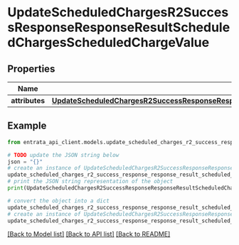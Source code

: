 # UpdateScheduledChargesR2SuccessResponseResponseResultScheduledChargesScheduledChargeValue


## Properties

Name | Type | Description | Notes
------------ | ------------- | ------------- | -------------
**attributes** | [**UpdateScheduledChargesR2SuccessResponseResponseResultScheduledChargesScheduledChargeValueAttributes**](UpdateScheduledChargesR2SuccessResponseResponseResultScheduledChargesScheduledChargeValueAttributes.md) |  | 

## Example

```python
from entrata_api_client.models.update_scheduled_charges_r2_success_response_response_result_scheduled_charges_scheduled_charge_value import UpdateScheduledChargesR2SuccessResponseResponseResultScheduledChargesScheduledChargeValue

# TODO update the JSON string below
json = "{}"
# create an instance of UpdateScheduledChargesR2SuccessResponseResponseResultScheduledChargesScheduledChargeValue from a JSON string
update_scheduled_charges_r2_success_response_response_result_scheduled_charges_scheduled_charge_value_instance = UpdateScheduledChargesR2SuccessResponseResponseResultScheduledChargesScheduledChargeValue.from_json(json)
# print the JSON string representation of the object
print(UpdateScheduledChargesR2SuccessResponseResponseResultScheduledChargesScheduledChargeValue.to_json())

# convert the object into a dict
update_scheduled_charges_r2_success_response_response_result_scheduled_charges_scheduled_charge_value_dict = update_scheduled_charges_r2_success_response_response_result_scheduled_charges_scheduled_charge_value_instance.to_dict()
# create an instance of UpdateScheduledChargesR2SuccessResponseResponseResultScheduledChargesScheduledChargeValue from a dict
update_scheduled_charges_r2_success_response_response_result_scheduled_charges_scheduled_charge_value_from_dict = UpdateScheduledChargesR2SuccessResponseResponseResultScheduledChargesScheduledChargeValue.from_dict(update_scheduled_charges_r2_success_response_response_result_scheduled_charges_scheduled_charge_value_dict)
```
[[Back to Model list]](../README.md#documentation-for-models) [[Back to API list]](../README.md#documentation-for-api-endpoints) [[Back to README]](../README.md)


